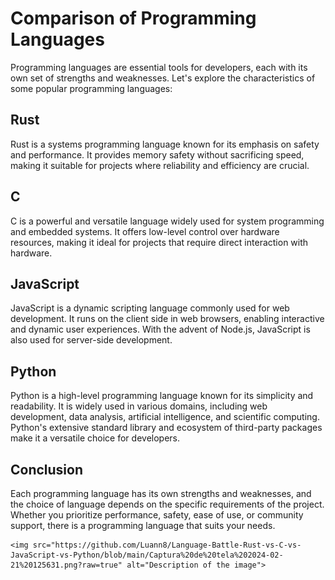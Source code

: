 <body>
    <h1>Comparison of Programming Languages</h1>

<p>Programming languages are essential tools for developers, each with its own set of strengths and weaknesses. Let's explore the characteristics of some popular programming languages:</p>

<h2>Rust</h2>
    <p>Rust is a systems programming language known for its emphasis on safety and performance. It provides memory safety without sacrificing speed, making it suitable for projects where reliability and efficiency are crucial.</p>
    <h2>C</h2>
    <p>C is a powerful and versatile language widely used for system programming and embedded systems. It offers low-level control over hardware resources, making it ideal for projects that require direct interaction with hardware.</p>
    <h2>JavaScript</h2>
    <p>JavaScript is a dynamic scripting language commonly used for web development. It runs on the client side in web browsers, enabling interactive and dynamic user experiences. With the advent of Node.js, JavaScript is also used for server-side development.</p>
    <h2>Python</h2>
    <p>Python is a high-level programming language known for its simplicity and readability. It is widely used in various domains, including web development, data analysis, artificial intelligence, and scientific computing. Python's extensive standard library and ecosystem of third-party packages make it a versatile choice for developers.</p>
    <h2>Conclusion</h2>
    <p>Each programming language has its own strengths and weaknesses, and the choice of language depends on the specific requirements of the project. Whether you prioritize performance, safety, ease of use, or community support, there is a programming language that suits your needs.</p>


    
    <img src="https://github.com/Luann8/Language-Battle-Rust-vs-C-vs-JavaScript-vs-Python/blob/main/Captura%20de%20tela%202024-02-21%20125631.png?raw=true" alt="Description of the image">
</body>
